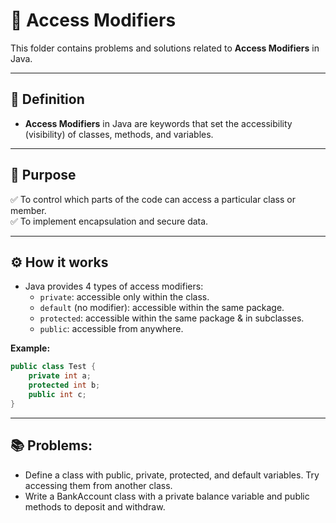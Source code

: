 # 📘 Access Modifiers

This folder contains problems and solutions related to **Access Modifiers** in Java.

---

## 📝 Definition

- **Access Modifiers** in Java are keywords that set the accessibility (visibility) of classes, methods, and variables.

---

## 🎯 Purpose

✅ To control which parts of the code can access a particular class or member.  
✅ To implement encapsulation and secure data.  

---

## ⚙️ How it works

- Java provides 4 types of access modifiers:
  - `private`: accessible only within the class.
  - `default` (no modifier): accessible within the same package.
  - `protected`: accessible within the same package & in subclasses.
  - `public`: accessible from anywhere.

**Example:**
```java
public class Test {
    private int a;
    protected int b;
    public int c;
}
```

---

## 📚 Problems: 
- Define a class with public, private, protected, and default variables. Try accessing them from another class.
- Write a BankAccount class with a private balance variable and public methods to deposit and withdraw.
